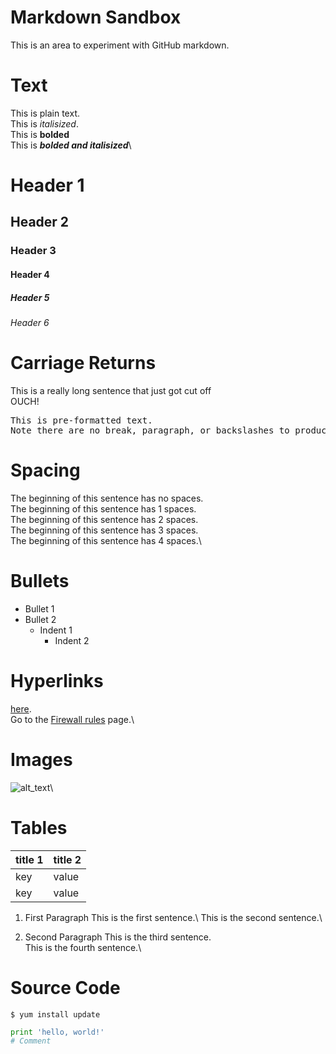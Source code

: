 # Markdown Sandbox
This is an area to experiment with GitHub markdown.

# Text
This is plain text.\
This is *italisized*.\
This is **bolded**\
This is ***bolded and italisized***\

#      Header 1
##     Header 2
###    Header 3
####   Header 4
#####  Header 5
###### Header 6

# Carriage Returns
This is a really long sentence that just got cut off\
OUCH!

<pre>
This is pre-formatted text.
Note there are no break, paragraph, or backslashes to produce a carriage return.
</pre>

# Spacing
The beginning of this sentence has no spaces.\
 The beginning of this sentence has 1 spaces.\
  The beginning of this sentence has 2 spaces.\
   The beginning of this sentence has 3 spaces.\
    The beginning of this sentence has 4 spaces.\

# Bullets
* Bullet 1
* Bullet 2
  * Indent 1
    * Indent 2

# Hyperlinks 
[link 1]: https://cloud.google.com\
[compute_vpn]: https://cloud.google.com/compute/docs/vpn/overview\
[here](https://cloud.google.com/sdk/gcloud/reference/compute/routers/update-bgp-peer).\
Go to the [Firewall rules](https://console.cloud.google.com/networking/firewalls) page.\

# Images
![alt_text](https://storage.googleapis.com/gcp-community/tutorials/using-cloud-vpn-with-cisco-asr/GCP-Cisco-ASR-Topology-Redundant.jpg)\

# Tables

| title 1 | title 2 |
----------|----------
| key     | value   |
| key     | value   |

1. First Paragraph
   This is the first sentence.\ 
   This is the second sentence.\

1. Second Paragraph
   This is the third sentence. \
   This is the fourth sentence.\

# Source Code

```
$ yum install update
```

```python
print 'hello, world!'
# Comment
```
